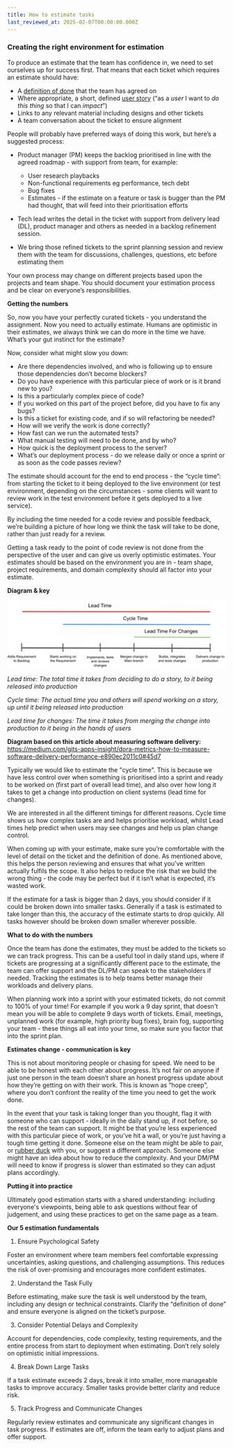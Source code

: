 ```yaml
---
title: How to estimate tasks
last_reviewed_at: 2025-02-07T00:00:00.000Z
---
```

### Creating the right environment for estimation

To produce an estimate that the team has confidence in, we need to set ourselves up for success first. That means that each ticket which requires an estimate should have: 

* A [definition of done](https://www.atlassian.com/agile/project-management/definition-of-done) that the team has agreed on
* Where appropriate, a short, defined [user story](https://www.atlassian.com/agile/project-management/user-stories) (“as a *user* I want to *do this thing* so that I can *impact*”) 
* Links to any relevant material including designs and other tickets 
* A team conversation about the ticket to ensure alignment

People will probably have preferred ways of doing this work, but here’s a suggested process:

* Product manager (PM) keeps the backlog prioritised in line with the agreed roadmap - with support from team, for example:

  * User research playbacks
  * Non-functional requirements eg performance, tech debt
  * Bug fixes
  * Estimates - if the estimate on a feature or task is bugger than the PM had thought, that will feed into their prioritisation efforts 
* Tech lead writes the detail in the ticket with support from delivery lead (DL), product manager and others as needed in a backlog refinement session.
* We bring those refined tickets to the sprint planning session and review them with the team for discussions, challenges, questions, etc before estimating them

Your own process may change on different projects based upon the projects and team shape. You should document your estimation process and be clear on everyone’s responsibilities.

**Getting the numbers**

So, now you have your perfectly curated tickets - you understand the assignment. Now you need to actually estimate. Humans are optimistic in their estimates, we always think we can do more in the time we have. What’s your gut instinct for the estimate?

Now, consider what might slow you down: 

* Are there dependencies involved, and who is following up to ensure those dependencies don’t become blockers? 
* Do you have experience with this particular piece of work or is it brand new to you?
* Is this a particularly complex piece of code? 
* If you worked on this part of the project before, did you have to fix any bugs? 
* Is this a ticket for existing code, and if so will refactoring be needed? 
* How will we verify the work is done correctly?
* How fast can we run the automated tests?
* What manual testing will need to be done, and by who?
* How quick is the deployment process to the server? 
* What’s our deployment process - do we release daily or once a sprint or as soon as the code passes review?

The estimate should account for the end to end process - the “cycle time”: from starting the ticket to it being deployed to the live environment (or test environment, depending on the circumstances - some clients will want to review work in the test environment before it gets deployed to a live service). 

By including the time needed for a code review and possible feedback, we’re building a picture of how long we think the task will take to be done, rather than just ready for a review. 

Getting a task ready to the point of code review is not done from the perspective of the user and can give us overly optimistic estimates. Your estimates should be based on the environment you are in - team shape, project requirements, and domain complexity should all factor into your estimate.

**Diagram & key**

![A diagram showing the difference in time taken and milestone stages across lead time, cycle time, and lead time for changes](/src/assets/images/metrics.webp "Measuring software delivery")

*Lead time: The total time it takes from deciding to do a story, to it being released into production*

*Cycle time: The actual time you and others will spend working on a story, up until it being released into production*

*Lead time for changes: The time it takes from merging the change into production to it being in the hands of users*

**Diagram based on this article about measuring software delivery:** <https://medium.com/gits-apps-insight/dora-metrics-how-to-measure-software-delivery-performance-e890ec2011c0#45d7> 

Typically we would like to estimate the "cycle time". This is because we have less control over when something is prioritised into a sprint and ready to be worked on (first part of overall lead time), and also over how long it takes to get a change into production on client systems (lead time for changes).

We are interested in all the different timings for different reasons. Cycle time shows us how complex tasks are and helps prioritise workload, whilst Lead times help predict when users may see changes and help us plan change control.

When coming up with your estimate, make sure you’re comfortable with the level of detail on the ticket and the definition of done. As mentioned above, this helps the person reviewing and ensures that what you’ve written actually fulfils the scope. It also helps to reduce the risk that we build the wrong thing - the code may be perfect but if it isn’t what is expected, it’s wasted work. 

If the estimate for a task is bigger than 2 days, you should consider if it could be broken down into smaller tasks. Generally if a task is estimated to take longer than this, the accuracy of the estimate starts to drop quickly. All tasks however should be broken down smaller wherever possible.

**What to do with the numbers**

Once the team has done the estimates, they must be added to the tickets so we can track progress. This can be a useful tool in daily stand ups, where if tickets are progressing at a significantly different pace to the estimate, the team can offer support and the DL/PM can speak to the stakeholders if needed. Tracking the estimates is to help teams better manage their workloads and delivery plans. 

When planning work into a sprint with your estimated tickets, do not commit to 100% of your time! For example if you work a 9 day sprint, that doesn't mean you will be able to complete 9 days worth of tickets. Email, meetings, unplanned work (for example, high priority bug fixes), brain fog, supporting your team - these things all eat into your time, so make sure you factor that into the sprint plan.

**Estimates change - communication is key**

This is not about monitoring people or chasing for speed. We need to be able to be honest with each other about progress. It’s not fair on anyone if just one person in the team doesn’t share an honest progress update about how they’re getting on with their work. This is known as “hope creep”, where you don’t confront the reality of the time you need to get the work done. 

In the event that your task is taking longer than you thought, flag it with someone who can support - ideally in the daily stand up, if not before, so the rest of the team can support. It might be that you’re less experienced with this particular piece of work, or you’ve hit a wall, or you’re just having a tough time getting it done. Someone else on the team might be able to pair, or [rubber duck](https://en.wikipedia.org/wiki/Rubber_duck_debugging) with you, or suggest a different approach. Someone else might have an idea about how to reduce the complexity. And your DM/PM will need to know if progress is slower than estimated so they can adjust plans accordingly.

**Putting it into practice**

Ultimately good estimation starts with a shared understanding: including everyone's viewpoints, being able to ask questions without fear of judgement, and using these practices to get on the same page as a team.

**Our 5 estimation fundamentals**

1. Ensure Psychological Safety

Foster an environment where team members feel comfortable expressing uncertainties, asking questions, and challenging assumptions. This reduces the risk of over-promising and encourages more confident estimates.

2. Understand the Task Fully

Before estimating, make sure the task is well understood by the team, including any design or technical constraints. Clarify the “definition of done” and ensure everyone is aligned on the ticket’s purpose.

3. Consider Potential Delays and Complexity

Account for dependencies, code complexity, testing requirements, and the entire process from start to deployment when estimating. Don’t rely solely on optimistic initial impressions.

4. Break Down Large Tasks

If a task estimate exceeds 2 days, break it into smaller, more manageable tasks to improve accuracy. Smaller tasks provide better clarity and reduce risk.

5. Track Progress and Communicate Changes

Regularly review estimates and communicate any significant changes in task progress. If estimates are off, inform the team early to adjust plans and offer support.